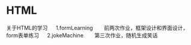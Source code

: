 # HTML
关于HTML的学习
&emsp;
1.formLearning
&emsp;
&nbsp;&nbsp;前两次作业，框架设计和界面设计，form表单练习
&emsp;
2.jokeMachine
&emsp;
&nbsp;&nbsp;第三次作业，随机生成笑话
